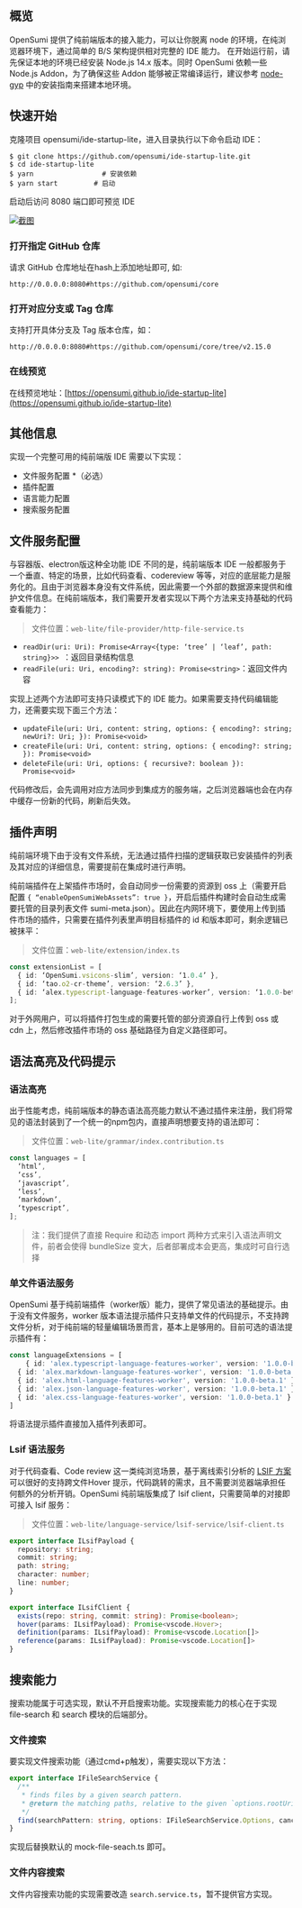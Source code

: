 ## 概览

OpenSumi 提供了纯前端版本的接入能力，可以让你脱离 node 的环境，在纯浏览器环境下，通过简单的 B/S 架构提供相对完整的 IDE 能力。
在开始运行前，请先保证本地的环境已经安装 Node.js 14.x 版本。同时 OpenSumi 依赖一些 Node.js Addon，为了确保这些 Addon 能够被正常编译运行，建议参考  [node-gyp](https://github.com/nodejs/node-gyp#installation)  中的安装指南来搭建本地环境。

## 快速开始

克隆项目 opensumi/ide-startup-lite，进入目录执行以下命令启动 IDE：

```shell
$ git clone https://github.com/opensumi/ide-startup-lite.git
$ cd ide-startup-lite
$ yarn                 # 安装依赖
$ yarn start         # 启动
```

启动后访问 8080 端口即可预览 IDE

[![截图](https://img.alicdn.com/imgextra/i4/O1CN01W0RcLw1Mb3mZBWLjS_!!6000000001452-2-tps-3104-1974.png)](https://opensumi.github.io/ide-startup-lite/)

### 打开指定 GitHub 仓库


请求 GitHub 仓库地址在hash上添加地址即可, 如:

```
http://0.0.0.0:8080#https://github.com/opensumi/core
```

### 打开对应分支或 Tag 仓库

支持打开具体分支及 Tag 版本仓库，如：

```
http://0.0.0.0:8080#https://github.com/opensumi/core/tree/v2.15.0
```

### 在线预览

在线预览地址：[https://opensumi.github.io/ide-startup-lite](https://opensumi.github.io/ide-startup-lite)

## 其他信息

实现一个完整可用的纯前端版 IDE 需要以下实现：

* 文件服务配置 *（必选）
* 插件配置
* 语言能力配置
* 搜索服务配置

## 文件服务配置

与容器版、electron版这种全功能 IDE 不同的是，纯前端版本 IDE 一般都服务于一个垂直、特定的场景，比如代码查看、codereview 等等，对应的底层能力是服务化的。且由于浏览器本身没有文件系统，因此需要一个外部的数据源来提供和维护文件信息。在纯前端版本，我们需要开发者实现以下两个方法来支持基础的代码查看能力：

> 文件位置：`web-lite/file-provider/http-file-service.ts`

* `readDir(uri: Uri): Promise<Array<{type: ‘tree’ | ‘leaf’, path: string}>> `：返回目录结构信息
* `readFile(uri: Uri, encoding?: string): Promise<string>`：返回文件内容

实现上述两个方法即可支持只读模式下的 IDE 能力。如果需要支持代码编辑能力，还需要实现下面三个方法：

* `updateFile(uri: Uri, content: string, options: { encoding?: string; newUri?: Uri; }): Promise<void>`
* `createFile(uri: Uri, content: string, options: { encoding?: string; }): Promise<void>`
* `deleteFile(uri: Uri, options: { recursive?: boolean }): Promise<void>`

代码修改后，会先调用对应方法同步到集成方的服务端，之后浏览器端也会在内存中缓存一份新的代码，刷新后失效。

## 插件声明

纯前端环境下由于没有文件系统，无法通过插件扫描的逻辑获取已安装插件的列表及其对应的详细信息，需要提前在集成时进行声明。

纯前端插件在上架插件市场时，会自动同步一份需要的资源到 oss 上（需要开启配置 `{ “enableOpenSumiWebAssets”: true }`，开启后插件构建时会自动生成需要托管的目录列表文件 sumi-meta.json）。因此在内网环境下，要使用上传到插件市场的插件，只需要在插件列表里声明目标插件的 id 和版本即可，剩余逻辑已被抹平：

> 文件位置：`web-lite/extension/index.ts`

```typescript
const extensionList = [
  { id: ‘OpenSumi.vsicons-slim’, version: ‘1.0.4’ },
  { id: ‘tao.o2-cr-theme’, version: ‘2.6.3’ },
  { id: ‘alex.typescript-language-features-worker’, version: ‘1.0.0-beta.2’ }
];
```

对于外网用户，可以将插件打包生成的需要托管的部分资源自行上传到 oss 或 cdn 上，然后修改插件市场的 oss 基础路径为自定义路径即可。

## 语法高亮及代码提示

### 语法高亮

出于性能考虑，纯前端版本的静态语法高亮能力默认不通过插件来注册，我们将常见的语法封装到了一个统一的npm包内，直接声明想要支持的语法即可：

> 文件位置：`web-lite/grammar/index.contribution.ts`

```typescript
const languages = [
  ‘html’,
  ‘css’,
  ‘javascript’,
  ‘less’,
  ‘markdown’,
  ‘typescript’,
];
```

> 注：我们提供了直接 Require 和动态 import 两种方式来引入语法声明文件，前者会使得 bundleSize 变大，后者部署成本会更高，集成时可自行选择

### 单文件语法服务

OpenSumi 基于纯前端插件（worker版）能力，提供了常见语法的基础提示。由于没有文件服务，worker 版本语法提示插件只支持单文件的代码提示，不支持跨文件分析，对于纯前端的轻量编辑场景而言，基本上是够用的。目前可选的语法提示插件有：

```typescript
const languageExtensions = [
	{ id: 'alex.typescript-language-features-worker', version: '1.0.0-beta.2' },
  { id: 'alex.markdown-language-features-worker', version: '1.0.0-beta.2' },
  { id: 'alex.html-language-features-worker', version: '1.0.0-beta.1' },
  { id: 'alex.json-language-features-worker', version: '1.0.0-beta.1' },
  { id: 'alex.css-language-features-worker', version: '1.0.0-beta.1' }
]
```

将语法提示插件直接加入插件列表即可。

### Lsif 语法服务

对于代码查看、Code review 这一类纯浏览场景，基于离线索引分析的 [LSIF 方案](https://microsoft.github.io/language-server-protocol/specifications/lsif/0.6.0/specification/) 可以很好的支持跨文件Hover 提示，代码跳转的需求，且不需要浏览器端承担任何额外的分析开销。OpenSumi 纯前端版集成了 lsif client，只需要简单的对接即可接入 lsif 服务：

> 文件位置：`web-lite/language-service/lsif-service/lsif-client.ts`

```typescript
export interface ILsifPayload {
  repository: string;
  commit: string;
  path: string;
  character: number;
  line: number;
}

export interface ILsifClient {
  exists(repo: string, commit: string): Promise<boolean>;
  hover(params: ILsifPayload): Promise<vscode.Hover>;
  definition(params: ILsifPayload): Promise<vscode.Location[]>
  reference(params: ILsifPayload): Promise<vscode.Location[]>
}
```

## 搜索能力

搜索功能属于可选实现，默认不开启搜索功能。实现搜索能力的核心在于实现 file-search 和 search 模块的后端部分。

### 文件搜索

要实现文件搜索功能（通过cmd+p触发），需要实现以下方法：

```typescript
export interface IFileSearchService {
  /**
   * finds files by a given search pattern.
   * @return the matching paths, relative to the given `options.rootUri`.
   */
  find(searchPattern: string, options: IFileSearchService.Options, cancellationToken?: CancellationToken): Promise<string[]>;
}

```

实现后替换默认的 mock-file-seach.ts 即可。

### 文件内容搜索

文件内容搜索功能的实现需要改造 `search.service.ts`，暂不提供官方实现。

